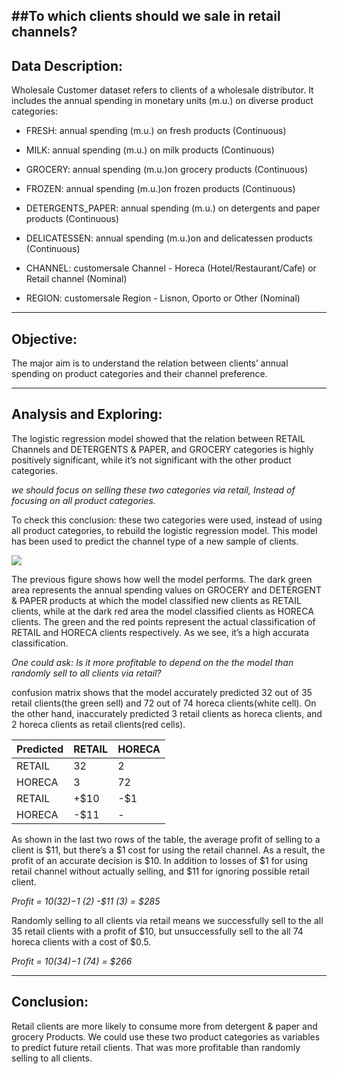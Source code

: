 \#\#To which clients should we sale in retail channels?
-------------------------------------------------------

Data Description:
-----------------

Wholesale Customer dataset refers to clients of a wholesale distributor. It includes the annual spending in monetary units (m.u.) on diverse product categories:

-   FRESH: annual spending (m.u.) on fresh products (Continuous)

-   MILK: annual spending (m.u.) on milk products (Continuous)

-   GROCERY: annual spending (m.u.)on grocery products (Continuous)

-   FROZEN: annual spending (m.u.)on frozen products (Continuous)

-   DETERGENTS\_PAPER: annual spending (m.u.) on detergents and paper products (Continuous)

-   DELICATESSEN: annual spending (m.u.)on and delicatessen products (Continuous)

-   CHANNEL: customersale Channel - Horeca (Hotel/Restaurant/Cafe) or Retail channel (Nominal)

-   REGION: customersale Region - Lisnon, Oporto or Other (Nominal)

------------------------------------------------------------------------

Objective:
----------

The major aim is to understand the relation between clients’ annual spending on product categories and their channel preference.

------------------------------------------------------------------------

Analysis and Exploring:
-----------------------

The logistic regression model showed that the relation between RETAIL Channels and DETERGENTS & PAPER, and GROCERY categories is highly positively significant, while it’s not significant with the other product categories.

*we should focus on selling these two categories via retail, Instead of focusing on all product categories.*

To check this conclusion: these two categories were used, instead of using all product categories, to rebuild the logistic regression model. This model has been used to predict the channel type of a new sample of clients.

![](wholesale_files/figure-markdown_github/plotting-1.png)

The previous figure shows how well the model performs. The dark green area represents the annual spending values on GROCERY and DETERGENT & PAPER products at which the model classified new clients as RETAIL clients, while at the dark red area the model classified clients as HORECA clients. The green and the red points represent the actual classification of RETAIL and HORECA clients respectively. As we see, it’s a high accurata classification.

*One could ask: Is it more profitable to depend on the the model than randomly sell to all clients via retail?*

confusion matrix shows that the model accurately predicted 32 out of 35 retail clients(the green sell) and 72 out of 74 horeca clients(white cell). On the other hand, inaccurately predicted 3 retail clients as horeca clients, and 2 horeca clients as retail clients(red cells).

| Predicted | RETAIL | HORECA |
|:----------|:-------|:-------|
| RETAIL    | 32     | 2      |
| HORECA    | 3      | 72     |
| RETAIL    | +$10   | -$1    |
| HORECA    | -$11   | -      |

As shown in the last two rows of the table, the average profit of selling to a client is $11, but there’s a $1 cost for using the retail channel. As a result, the profit of an accurate decision is $10. In addition to losses of $1 for using retail channel without actually selling, and $11 for ignoring possible retail client.

*Profit = $10 (32) -$1 (2) -$11 (3) = $285*

Randomly selling to all clients via retail means we successfully sell to the all 35 retail clients with a profit of $10, but unsuccessfully sell to the all 74 horeca clients with a cost of $0.5.

*Profit = $10 (34) -$1 (74) = $266*

------------------------------------------------------------------------

Conclusion:
-----------

Retail clients are more likely to consume more from detergent & paper and grocery Products. We could use these two product categories as variables to predict future retail clients. That was more profitable than randomly selling to all clients.
